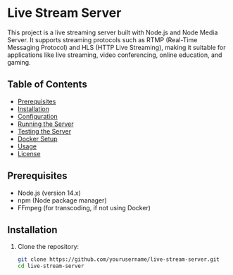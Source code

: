 # Live Stream Server

This project is a live streaming server built with Node.js and Node Media Server. It supports streaming protocols such as RTMP (Real-Time Messaging Protocol) and HLS (HTTP Live Streaming), making it suitable for applications like live streaming, video conferencing, online education, and gaming.

## Table of Contents

- [Prerequisites](#prerequisites)
- [Installation](#installation)
- [Configuration](#configuration)
- [Running the Server](#running-the-server)
- [Testing the Server](#testing-the-server)
- [Docker Setup](#docker-setup)
- [Usage](#usage)
- [License](#license)

## Prerequisites

- Node.js (version 14.x)
- npm (Node package manager)
- FFmpeg (for transcoding, if not using Docker)

## Installation

1. Clone the repository:

   ```bash
   git clone https://github.com/yourusername/live-stream-server.git
   cd live-stream-server
